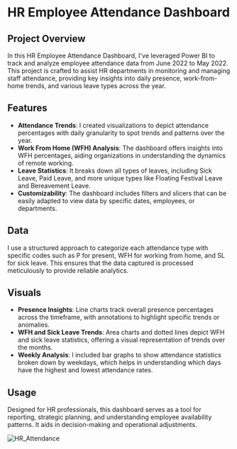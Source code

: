 # HR Employee Attendance Dashboard

## Project Overview
In this HR Employee Attendance Dashboard, I've leveraged Power BI to track and analyze employee attendance data from June 2022 to May 2022. This project is crafted to assist HR departments in monitoring and managing staff attendance, providing key insights into daily presence, work-from-home trends, and various leave types across the year.

## Features
- **Attendance Trends**: I created visualizations to depict attendance percentages with daily granularity to spot trends and patterns over the year.
- **Work From Home (WFH) Analysis**: The dashboard offers insights into WFH percentages, aiding organizations in understanding the dynamics of remote working.
- **Leave Statistics**: It breaks down all types of leaves, including Sick Leave, Paid Leave, and more unique types like Floating Festival Leave and Bereavement Leave.
- **Customizability**: The dashboard includes filters and slicers that can be easily adapted to view data by specific dates, employees, or departments.

## Data
I use a structured approach to categorize each attendance type with specific codes such as P for present, WFH for working from home, and SL for sick leave. This ensures that the data captured is processed meticulously to provide reliable analytics.

## Visuals
- **Presence Insights**: Line charts track overall presence percentages across the timeframe, with annotations to highlight specific trends or anomalies.
- **WFH and Sick Leave Trends**: Area charts and dotted lines depict WFH and sick leave statistics, offering a visual representation of trends over the months.
- **Weekly Analysis**: I included bar graphs to show attendance statistics broken down by weekdays, which helps in understanding which days have the highest and lowest attendance rates.

## Usage
Designed for HR professionals, this dashboard serves as a tool for reporting, strategic planning, and understanding employee availability patterns. It aids in decision-making and operational adjustments.


![HR_Attendance](https://github.com/ayushmeher/PowerBI-HR-Attendance-Analytics/assets/47738599/89223e80-11f2-4251-9cee-632215972a4b)
